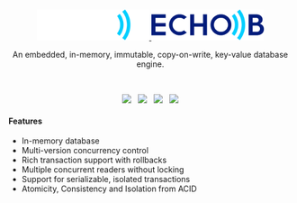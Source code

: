 <br>

<p align="center">
    <a href="https://surrealdb.com#gh-dark-mode-only" target="_blank">
        <img width="200" src="/img/white/logo.svg" alt="MemoDB Logo">
    </a>
    <a href="https://surrealdb.com#gh-light-mode-only" target="_blank">
        <img width="200" src="/img/black/logo.svg" alt="MemoDB Logo">
    </a>
</p>

<p align="center">An embedded, in-memory, immutable, copy-on-write, key-value database engine.</p>

<br>

<p align="center">
	<a href="https://github.com/surrealdb/memodb"><img src="https://img.shields.io/badge/status-stable-ff00bb.svg?style=flat-square"></a>
	&nbsp;
	<a href="https://docs.rs/memodb/"><img src="https://img.shields.io/docsrs/memodb?style=flat-square"></a>
	&nbsp;
	<a href="https://crates.io/crates/memodb"><img src="https://img.shields.io/crates/v/memodb?style=flat-square"></a>
	&nbsp;
	<a href="https://github.com/surrealdb/memodb"><img src="https://img.shields.io/badge/license-Apache_License_2.0-00bfff.svg?style=flat-square"></a>
</p>

#### Features

- In-memory database
- Multi-version concurrency control
- Rich transaction support with rollbacks
- Multiple concurrent readers without locking
- Support for serializable, isolated transactions
- Atomicity, Consistency and Isolation from ACID
